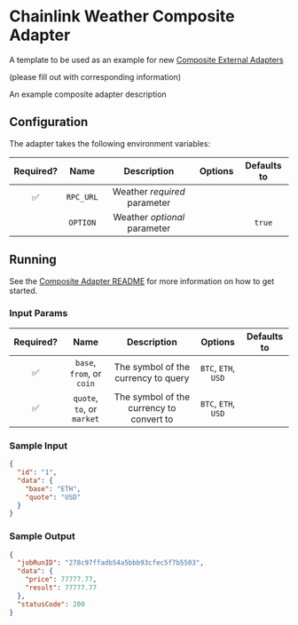 # Chainlink Weather Composite Adapter

A template to be used as an example for new [Composite External Adapters](../../composites)

(please fill out with corresponding information)

An example composite adapter description

## Configuration

The adapter takes the following environment variables:

| Required? |   Name    |         Description          | Options | Defaults to |
| :-------: | :-------: | :--------------------------: | :-----: | :---------: |
|    ✅     | `RPC_URL` | Weather _required_ parameter |         |             |
|           | `OPTION`  | Weather _optional_ parameter |         |   `true`    |

## Running

See the [Composite Adapter README](../README.md) for more information on how to get started.

### Input Params

| Required? |            Name            |               Description                |       Options       | Defaults to |
| :-------: | :------------------------: | :--------------------------------------: | :-----------------: | :---------: |
|    ✅     | `base`, `from`, or `coin`  |   The symbol of the currency to query    | `BTC`, `ETH`, `USD` |             |
|    ✅     | `quote`, `to`, or `market` | The symbol of the currency to convert to | `BTC`, `ETH`, `USD` |             |

### Sample Input

```json
{
  "id": "1",
  "data": {
    "base": "ETH",
    "quote": "USD"
  }
}
```

### Sample Output

```json
{
  "jobRunID": "278c97ffadb54a5bbb93cfec5f7b5503",
  "data": {
    "price": 77777.77,
    "result": 77777.77
  },
  "statusCode": 200
}
```

